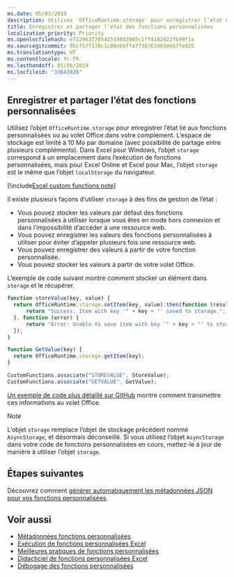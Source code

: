 ```yaml
---
ms.date: 05/03/2019
description: Utilisez `OfficeRuntime.storage` pour enregistrer l’état des fonctions personnalisées.
title: Enregistrer et partager l’état des fonctions personnalisées
localization_priority: Priority
ms.openlocfilehash: e7229637705425198d3905c1ff4102022fb99f1e
ms.sourcegitcommit: 95cf577178c1c88ebbffa77367634658eb7fe925
ms.translationtype: HT
ms.contentlocale: fr-FR
ms.lasthandoff: 05/06/2019
ms.locfileid: "33643826"
---
```

## <a name="save-and-share-state-in-custom-functions"></a>Enregistrer et partager l’état des fonctions personnalisées

Utilisez l’objet `OfficeRuntime.storage` pour enregistrer l’état lié aux fonctions personnalisées ou au volet Office dans votre complément. L’espace de stockage est limité à 10 Mo par domaine (avec possibilité de partage entre plusieurs compléments). Dans Excel pour Windows, l’objet `storage` correspond à un emplacement dans l’exécution de fonctions personnalisées, mais pour Excel Online et Excel pour Mac, l’objet `storage` est le même que l’objet `localStorage` du navigateur.

[!include[Excel custom functions note](../includes/excel-custom-functions-note.md)]

Il existe plusieurs façons d’utiliser `storage` à des fins de gestion de l’état :

- Vous pouvez stocker les valeurs par défaut des fonctions personnalisées à utiliser lorsque vous êtes en mode hors connexion et dans l’impossibilité d’accéder à une ressource web.
- Vous pouvez enregistrer les valeurs des fonctions personnalisées à utiliser pour éviter d’appeler plusieurs fois une ressource web.
- Vous pouvez enregistrer des valeurs à partir de votre fonction personnalisée.
- Vous pouvez stocker les valeurs à partir de votre volet Office.

L’exemple de code suivant montre comment stocker un élément dans `storage` et le récupérer.

```js
function storeValue(key, value) {
  return OfficeRuntime.storage.setItem(key, value).then(function (result) {
      return "Success: Item with key '" + key + "' saved to storage.";
  }, function (error) {
      return "Error: Unable to save item with key '" + key + "' to storage. " + error;
  });
}

function GetValue(key) {
  return OfficeRuntime.storage.getItem(key);
}

CustomFunctions.associate("STOREVALUE", StoreValue);
CustomFunctions.associate("GETVALUE", GetValue);
```

[Un exemple de code plus détaillé sur GitHub](https://github.com/OfficeDev/PnP-OfficeAddins/tree/master/Excel-custom-functions/AsyncStorage) montre comment transmettre ces informations au volet Office.

>[!NOTE]
> L’objet `storage` remplace l’objet de stockage précédent nommé `AsyncStorage`, et désormais déconseillé. Si vous utilisez l’objet `AsyncStorage` dans votre code de fonctions personnalisées en cours, mettez-le à jour de manière à utiliser l’objet `storage`.

## <a name="next-steps"></a>Étapes suivantes
Découvrez comment [générer automatiquement les métadonnées JSON pour vos fonctions personnalisées](custom-functions-json-autogeneration.md). 

## <a name="see-also"></a>Voir aussi

* [Métadonnées fonctions personnalisées](custom-functions-json.md)
* [Exécution de fonctions personnalisées Excel](custom-functions-runtime.md)
* [Meilleures pratiques de fonctions personnalisées](custom-functions-best-practices.md)
* [Didacticiel de fonctions personnalisées Excel](../tutorials/excel-tutorial-create-custom-functions.md)
* [Débogage des fonctions personnalisées](custom-functions-debugging.md)
